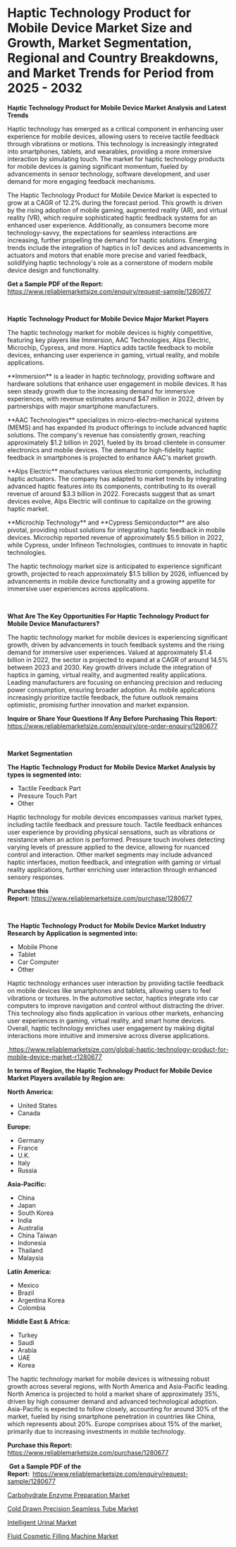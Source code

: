 <p><h1>Haptic Technology Product for Mobile Device Market Size and Growth, Market Segmentation, Regional and Country Breakdowns, and Market Trends for Period from 2025 -  2032</h1></p><p><strong>Haptic Technology Product for Mobile Device Market Analysis and Latest Trends</strong></p>
<p><p>Haptic technology has emerged as a critical component in enhancing user experience for mobile devices, allowing users to receive tactile feedback through vibrations or motions. This technology is increasingly integrated into smartphones, tablets, and wearables, providing a more immersive interaction by simulating touch. The market for haptic technology products for mobile devices is gaining significant momentum, fueled by advancements in sensor technology, software development, and user demand for more engaging feedback mechanisms. </p><p>The Haptic Technology Product for Mobile Device Market is expected to grow at a CAGR of 12.2% during the forecast period. This growth is driven by the rising adoption of mobile gaming, augmented reality (AR), and virtual reality (VR), which require sophisticated haptic feedback systems for an enhanced user experience. Additionally, as consumers become more technology-savvy, the expectations for seamless interactions are increasing, further propelling the demand for haptic solutions. Emerging trends include the integration of haptics in IoT devices and advancements in actuators and motors that enable more precise and varied feedback, solidifying haptic technology's role as a cornerstone of modern mobile device design and functionality.</p></p>
<p><strong>Get a Sample PDF of the Report:&nbsp;</strong> <a href="https://www.reliablemarketsize.com/enquiry/request-sample/1280677?utm_campaign=1103&utm_medium=2&utm_source=Github&utm_content=ia&utm_term=24032025&utm_id=haptic-technology-product-for-mobile-device">https://www.reliablemarketsize.com/enquiry/request-sample/1280677</a></p>
<p>&nbsp;</p>
<p><strong>Haptic Technology Product for Mobile Device Major Market Players</strong></p>
<p><p>The haptic technology market for mobile devices is highly competitive, featuring key players like Immersion, AAC Technologies, Alps Electric, Microchip, Cypress, and more. Haptics adds tactile feedback to mobile devices, enhancing user experience in gaming, virtual reality, and mobile applications.</p><p>**Immersion** is a leader in haptic technology, providing software and hardware solutions that enhance user engagement in mobile devices. It has seen steady growth due to the increasing demand for immersive experiences, with revenue estimates around $47 million in 2022, driven by partnerships with major smartphone manufacturers.</p><p>**AAC Technologies** specializes in micro-electro-mechanical systems (MEMS) and has expanded its product offerings to include advanced haptic solutions. The company's revenue has consistently grown, reaching approximately $1.2 billion in 2021, fueled by its broad clientele in consumer electronics and mobile devices. The demand for high-fidelity haptic feedback in smartphones is projected to enhance AAC's market growth.</p><p>**Alps Electric** manufactures various electronic components, including haptic actuators. The company has adapted to market trends by integrating advanced haptic features into its components, contributing to its overall revenue of around $3.3 billion in 2022. Forecasts suggest that as smart devices evolve, Alps Electric will continue to capitalize on the growing haptic market.</p><p>**Microchip Technology** and **Cypress Semiconductor** are also pivotal, providing robust solutions for integrating haptic feedback in mobile devices. Microchip reported revenue of approximately $5.5 billion in 2022, while Cypress, under Infineon Technologies, continues to innovate in haptic technologies.</p><p>The haptic technology market size is anticipated to experience significant growth, projected to reach approximately $1.5 billion by 2026, influenced by advancements in mobile device functionality and a growing appetite for immersive user experiences across applications.</p></p>
<p>&nbsp;</p>
<p><strong>What Are The Key Opportunities For Haptic Technology Product for Mobile Device Manufacturers?</strong></p>
<p><p>The haptic technology market for mobile devices is experiencing significant growth, driven by advancements in touch feedback systems and the rising demand for immersive user experiences. Valued at approximately $1.4 billion in 2022, the sector is projected to expand at a CAGR of around 14.5% between 2023 and 2030. Key growth drivers include the integration of haptics in gaming, virtual reality, and augmented reality applications. Leading manufacturers are focusing on enhancing precision and reducing power consumption, ensuring broader adoption. As mobile applications increasingly prioritize tactile feedback, the future outlook remains optimistic, promising further innovation and market expansion.</p></p>
<p><strong>Inquire or Share Your Questions If Any Before Purchasing This Report:</strong> <a href="https://www.reliablemarketsize.com/enquiry/pre-order-enquiry/1280677?utm_campaign=1103&utm_medium=2&utm_source=Github&utm_content=ia&utm_term=24032025&utm_id=haptic-technology-product-for-mobile-device">https://www.reliablemarketsize.com/enquiry/pre-order-enquiry/1280677</a></p>
<p>&nbsp;</p>
<p><strong>Market Segmentation</strong></p>
<p><strong>The Haptic Technology Product for Mobile Device Market Analysis by types is segmented into:</strong></p>
<p><ul><li>Tactile Feedback Part</li><li>Pressure Touch Part</li><li>Other</li></ul></p>
<p><p>Haptic technology for mobile devices encompasses various market types, including tactile feedback and pressure touch. Tactile feedback enhances user experience by providing physical sensations, such as vibrations or resistance when an action is performed. Pressure touch involves detecting varying levels of pressure applied to the device, allowing for nuanced control and interaction. Other market segments may include advanced haptic interfaces, motion feedback, and integration with gaming or virtual reality applications, further enriching user interaction through enhanced sensory responses.</p></p>
<p><strong>Purchase this Report:&nbsp;</strong><a href="https://www.reliablemarketsize.com/purchase/1280677?utm_campaign=1103&utm_medium=2&utm_source=Github&utm_content=ia&utm_term=24032025&utm_id=haptic-technology-product-for-mobile-device">https://www.reliablemarketsize.com/purchase/1280677</a></p>
<p>&nbsp;</p>
<p><strong>The Haptic Technology Product for Mobile Device Market Industry Research by Application is segmented into:</strong></p>
<p><ul><li>Mobile Phone</li><li>Tablet</li><li>Car Computer</li><li>Other</li></ul></p>
<p><p>Haptic technology enhances user interaction by providing tactile feedback on mobile devices like smartphones and tablets, allowing users to feel vibrations or textures. In the automotive sector, haptics integrate into car computers to improve navigation and control without distracting the driver. This technology also finds application in various other markets, enhancing user experiences in gaming, virtual reality, and smart home devices. Overall, haptic technology enriches user engagement by making digital interactions more intuitive and immersive across diverse applications.</p></p>
<p><a href="https://www.reliablemarketsize.com/global-haptic-technology-product-for-mobile-device-market-r1280677?utm_campaign=1103&utm_medium=2&utm_source=Github&utm_content=ia&utm_term=24032025&utm_id=haptic-technology-product-for-mobile-device">&nbsp;https://www.reliablemarketsize.com/global-haptic-technology-product-for-mobile-device-market-r1280677</a></p>
<p><strong>In terms of Region, the Haptic Technology Product for Mobile Device Market Players available by Region are:</strong></p>
<p>
    <p> <strong> North America: </strong>
        <ul>
            <li>United States</li>
            <li>Canada</li>
        </ul>
        </p> 
    <p> <strong> Europe: </strong>
        <ul>
            <li>Germany</li>
            <li>France</li>
            <li>U.K.</li>
            <li>Italy</li>
            <li>Russia</li>
        </ul>
        </p> 
    <p> <strong> Asia-Pacific: </strong>
        <ul>
            <li>China</li>
            <li>Japan</li>
            <li>South Korea</li>
            <li>India</li>
            <li>Australia</li>
            <li>China Taiwan</li>
            <li>Indonesia</li>
            <li>Thailand</li>
            <li>Malaysia</li>
        </ul>
        </p> 
    <p> <strong> Latin America: </strong>
        <ul>
            <li>Mexico</li>
            <li>Brazil</li>
            <li>Argentina Korea</li>
            <li>Colombia</li>
        </ul>
        </p> 
    <p> <strong> Middle East & Africa: </strong>
        <ul>
            <li>Turkey</li>
            <li>Saudi</li>
            <li>Arabia</li>
            <li>UAE</li>
            <li>Korea</li>
        </ul>
    </p>
    </p>
<p><p>The haptic technology market for mobile devices is witnessing robust growth across several regions, with North America and Asia-Pacific leading. North America is projected to hold a market share of approximately 35%, driven by high consumer demand and advanced technological adoption. Asia-Pacific is expected to follow closely, accounting for around 30% of the market, fueled by rising smartphone penetration in countries like China, which represents about 20%. Europe comprises about 15% of the market, primarily due to increasing investments in mobile technology.</p></p>
<p><strong>Purchase this Report: </strong><a href="https://www.reliablemarketsize.com/purchase/1280677?utm_campaign=1103&utm_medium=2&utm_source=Github&utm_content=ia&utm_term=24032025&utm_id=haptic-technology-product-for-mobile-device">https://www.reliablemarketsize.com/purchase/1280677</a></p>
<p>&nbsp;<strong>Get a Sample PDF of the Report:&nbsp;&nbsp;</strong><a href="https://www.reliablemarketsize.com/enquiry/request-sample/1280677?utm_campaign=1103&utm_medium=2&utm_source=Github&utm_content=ia&utm_term=24032025&utm_id=haptic-technology-product-for-mobile-device">https://www.reliablemarketsize.com/enquiry/request-sample/1280677</a></p>
<p><strong></strong></p>
<p><p><a href="https://github.com/wycheelwayeu/Market-Research-Report-List-1/blob/main/carbohydrate-enzyme-preparation-market.md?utm_campaign=1103&utm_medium=2&utm_source=Github&utm_content=ia&utm_term=24032025&utm_id=haptic-technology-product-for-mobile-device">Carbohydrate Enzyme Preparation Market</a></p><p><a href="https://github.com/gdfhhhj/Market-Research-Report-List-7/blob/main/cold-drawn-precision-seamless-tube-market.md?utm_campaign=1103&utm_medium=2&utm_source=Github&utm_content=ia&utm_term=24032025&utm_id=haptic-technology-product-for-mobile-device">Cold Drawn Precision Seamless Tube Market</a></p><p><a href="https://github.com/auriashetzxj/Market-Research-Report-List-1/blob/main/intelligent-urinal-market.md?utm_campaign=1103&utm_medium=2&utm_source=Github&utm_content=ia&utm_term=24032025&utm_id=haptic-technology-product-for-mobile-device">Intelligent Urinal Market</a></p><p><a href="https://github.com/pezezlarue7h/Market-Research-Report-List-1/blob/main/fluid-cosmetic-filling-machine-market.md?utm_campaign=1103&utm_medium=2&utm_source=Github&utm_content=ia&utm_term=24032025&utm_id=haptic-technology-product-for-mobile-device">Fluid Cosmetic Filling Machine Market</a></p></p>